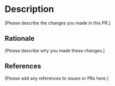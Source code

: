 # Description

[Please describe the changes you made in this PR.]

## Rationale

[Please describe why you made these changes.]

## References

[Please add any references to issues or PRs here.]
